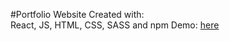 #Portfolio Website Created with:
<br>React, JS, HTML, CSS, SASS and npm
Demo: [here](https://jons-react-portfolio.herokuapp.com/)
